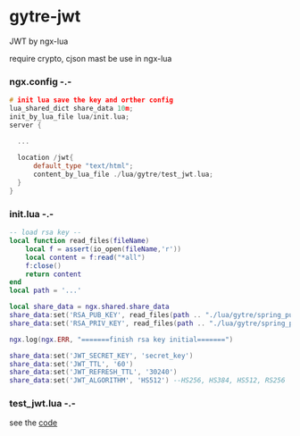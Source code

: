 # gytre-jwt
JWT by ngx-lua

require crypto, cjson
mast be use in ngx-lua

### ngx.config -.-
```cpp
# init lua save the key and orther config
lua_shared_dict share_data 10m;
init_by_lua_file lua/init.lua;
server {

  ...
  
  location /jwt{
      default_type "text/html";
      content_by_lua_file ./lua/gytre/test_jwt.lua;
  }
}
```

### init.lua -.-
```lua
-- load rsa key --
local function read_files(fileName)
    local f = assert(io_open(fileName,'r'))
    local content = f:read("*all")
    f:close()
    return content
end
local path = '...'

local share_data = ngx.shared.share_data
share_data:set('RSA_PUB_KEY', read_files(path .. "./lua/gytre/spring_public_key.pem"))
share_data:set('RSA_PRIV_KEY', read_files(path .. "./lua/gytre/spring_private_key.pem"))

ngx.log(ngx.ERR, "=======finish rsa key initial=======")

share_data:set('JWT_SECRET_KEY', 'secret_key')
share_data:set('JWT_TTL', '60')
share_data:set('JWT_REFRESH_TTL', '30240')
share_data:set('JWT_ALGORITHM', 'HS512') --HS256, HS384, HS512, RS256

```

### test_jwt.lua -.-
see the [code](https://github.com/legenove/gytre-jwt/blob/master/gytre/test_jwt.lua)
